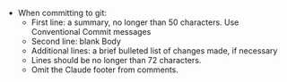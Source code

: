 - When committing to git:
  - First line: a summary, no longer than 50 characters. Use Conventional Commit messages
  - Second line: blank Body
  - Additional lines: a brief bulleted list of changes made, if necessary
  - Lines should be no longer than 72 characters.
  - Omit the Claude footer from comments.
